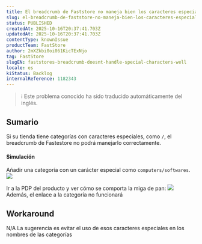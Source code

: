 ```yaml
---
title: El breadcrumb de Faststore no maneja bien los caracteres especiales
slug: el-breadcrumb-de-faststore-no-maneja-bien-los-caracteres-especiales
status: PUBLISHED
createdAt: 2025-10-16T20:37:41.703Z
updatedAt: 2025-10-16T20:37:41.703Z
contentType: knownIssue
productTeam: FastStore
author: 2mXZkbi0oi061KicTExNjo
tag: FastStore
slugEN: faststores-breadcrumb-doesnt-handle-special-characters-well
locale: es
kiStatus: Backlog
internalReference: 1182343
---
```


>ℹ️ Este problema conocido ha sido traducido automáticamente del inglés.

## Sumario


Si su tienda tiene categorías con caracteres especiales, como `/`, el breadcrumb de Fastestore no podrá manejarlo correctamente.


#### Simulación


Añadir una categoría con un carácter especial como `computers/softwares`.
 ![](https://vtexhelp.zendesk.com/attachments/token/GotI44D5ebNA8EhouzkuBAh8l/?name=image.png)

Ir a la PDP del producto y ver cómo se comporta la miga de pan:
 ![](https://vtexhelp.zendesk.com/attachments/token/uhuoUTlqJfGZrU3hHI19OqaqG/?name=image.png)
Además, el enlace a la categoría no funcionará

## Workaround


N/A La sugerencia es evitar el uso de esos caracteres especiales en los nombres de las categorías




